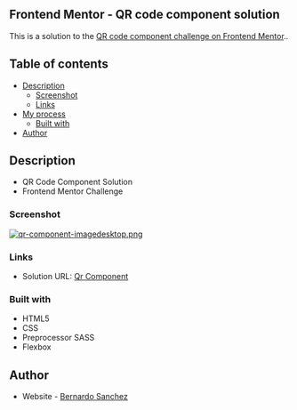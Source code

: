 ## Frontend Mentor - QR code component solution

This is a solution to the [QR code component challenge on Frontend Mentor](https://www.frontendmentor.io/challenges/qr-code-component-iux_sIO_H).. 

## Table of contents

- [Description](#description)
  - [Screenshot](#screenshot)
  - [Links](#links)
- [My process](#my-process)
  - [Built with](#built-with)
- [Author](#author)

## Description

- QR Code Component Solution
- Frontend Mentor Challenge

### Screenshot

[![qr-component-imagedesktop.png](https://i.postimg.cc/J4PWc9s7/qr-component-imagedesktop.png)](https://postimg.cc/dLkXJNRg)

### Links

- Solution URL: [Qr Component](https://qr-component-steel.vercel.app/)

### Built with

- HTML5 
- CSS 
- Preprocessor SASS
- Flexbox

## Author

- Website - [Bernardo Sanchez](https://vercel.com/bernasanchez)
